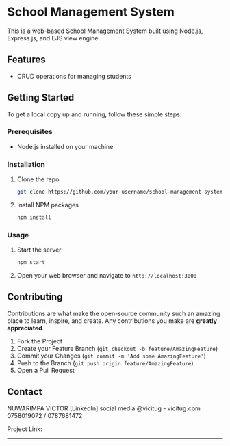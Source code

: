 # School Management System

This is a web-based School Management System built using Node.js, Express.js, and EJS view engine.

## Features

- CRUD operations for managing students

## Getting Started

To get a local copy up and running, follow these simple steps:

### Prerequisites

- Node.js installed on your machine

### Installation

1. Clone the repo
   ```sh
   git clone https://github.com/your-username/school-management-system.git
   ```
2. Install NPM packages
   ```sh
   npm install
   ```
   
### Usage

1. Start the server
   ```sh
   npm start
   ```
2. Open your web browser and navigate to `http://localhost:3000`

## Contributing

Contributions are what make the open-source community such an amazing place to learn, inspire, and create. Any contributions you make are **greatly appreciated**.

1. Fork the Project
2. Create your Feature Branch (`git checkout -b feature/AmazingFeature`)
3. Commit your Changes (`git commit -m 'Add some AmazingFeature'`)
4. Push to the Branch (`git push origin feature/AmazingFeature`)
5. Open a Pull Request

## Contact

NUWARIMPA VICTOR [LinkedIn]
social media @vicitug - vicitug.com
0758019072 / 0787681472

Project Link: 

---

